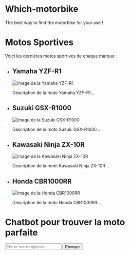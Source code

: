# Which-motorbike
The best way to find the motorbike for your use !
<!DOCTYPE html>
<html>
<head>
  <title>Motos Sportives</title>
  <!-- Ajoutez ici les balises meta, les liens CSS et autres éléments d'en-tête nécessaires -->
</head>
<body>
  <h1>Motos Sportives</h1>
  <p>Voici les dernières motos sportives de chaque marque :</p>
  <ul>
    <li>
      <h2>Yamaha YZF-R1</h2>
      <img src="lien-de-l-image-yamaha.jpg" alt="Image de la Yamaha YZF-R1">
      <p>Description de la moto Yamaha YZF-R1...</p>
    </li>
    <li>
      <h2>Suzuki GSX-R1000</h2>
      <img src="lien-de-l-image-suzuki.jpg" alt="Image de la Suzuki GSX-R1000">
      <p>Description de la moto Suzuki GSX-R1000...</p>
    </li>
    <li>
      <h2>Kawasaki Ninja ZX-10R</h2>
      <img src="lien-de-l-image-kawasaki.jpg" alt="Image de la Kawasaki Ninja ZX-10R">
      <p>Description de la moto Kawasaki Ninja ZX-10R...</p>
    </li>
    <li>
      <h2>Honda CBR1000RR</h2>
      <img src="lien-de-l-image-honda.jpg" alt="Image de la Honda CBR1000RR">
      <p>Description de la moto Honda CBR1000RR...</p>
    </li>
    <!-- Ajoutez ici les autres marques et modèles de motos sportives -->
  </ul>
  <!-- Ajoutez ici d'autres éléments HTML et du contenu pour votre site web -->
</body>
</html>
<!DOCTYPE html>
<html>
<head>
  <title>Chatbot pour trouver la moto parfaite</title>
  <!-- Ajoutez ici les balises meta, les liens CSS et autres éléments d'en-tête nécessaires -->
</head>
<body>
  <h1>Chatbot pour trouver la moto parfaite</h1>
  <div id="chatbox">
    <div id="chatlog">
      <!-- Les messages du chatbot et des utilisateurs seront ajoutés dynamiquement ici -->
    </div>
    <input type="text" id="usermsg" placeholder="Entrez votre réponse..." />
    <button onclick="sendMessage()">Envoyer</button>
  </div>

  <script>
    // Fonction pour envoyer un message du chatbot ou de l'utilisateur
    function sendMessage() {
      var usermsg = document.getElementById("usermsg").value;
      var chatlog = document.getElementById("chatlog");
      var chatbotMsg = "<div><strong>Chatbot:</strong> " + getChatbotResponse(usermsg) + "</div>";
      var userMsg = "<div><strong>Vous:</strong> " + usermsg + "</div>";
      chatlog.innerHTML += userMsg + chatbotMsg; // Ajoute le message de l'utilisateur et du chatbot au chatlog
      document.getElementById("usermsg").value = ""; // Réinitialise l'input de l'utilisateur
      chatlog.scrollTop = chatlog.scrollHeight; // Fait défiler le chatlog jusqu'en bas
    }

    // Fonction pour obtenir la réponse du chatbot en fonction de la question de l'utilisateur
    function getChatbotResponse(usermsg) {
      // Implémentez ici la logique pour traiter la question de l'utilisateur et générer la réponse du chatbot
      // Vous pouvez utiliser des conditions, des tableaux, des objets ou d'autres structures de données pour gérer les réponses
      // Vous pouvez également intégrer une API pour le traitement du langage naturel et l'apprentissage automatique afin d'améliorer la précision des réponses du chatbot
      // Cet exemple est une base et nécessitera un développement ultérieur pour ajouter la fonctionnalité d'apprentissage des réponses de chaque visiteur
      // Pour l'instant, le chatbot renvoie une réponse générique
      return "Je suis un chatbot générique et je ne suis pas encore capable d'apprendre des réponses de chaque visiteur. Veuillez m'excuser pour la gêne occasionnée.";
    }
  </script>
</body>
</html>
